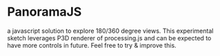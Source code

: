 PanoramaJS
==========

a javascript solution to explore 180/360 degree views. This experimental sketch leverages P3D renderer of processing.js and can be expected to have more controls in future. Feel free to try &amp; improve this.
